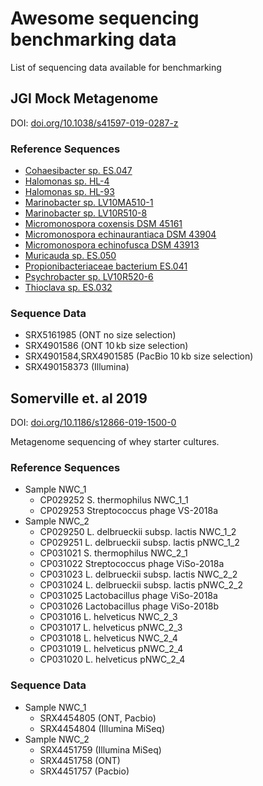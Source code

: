 # Awesome sequencing benchmarking data

List of sequencing data available for benchmarking

## JGI Mock Metagenome

DOI: [doi.org/10.1038/s41597-019-0287-z](https://doi.org/10.1038/s41597-019-0287-z)

### Reference Sequences

- [Cohaesibacter sp. ES.047](http://img.jgi.doe.gov/genome.php?id=2615840601)
- [Halomonas sp. HL-4](http://img.jgi.doe.gov/genome.php?id=2623620617)
- [Halomonas sp. HL-93](http://img.jgi.doe.gov/genome.php?id=2623620618)
- [Marinobacter sp. LV10MA510-1](http://img.jgi.doe.gov/genome.php?id=2616644829)
- [Marinobacter sp. LV10R510-8](http://img.jgi.doe.gov/genome.php?id=2615840697)
- [Micromonospora coxensis DSM 45161](http://img.jgi.doe.gov/genome.php?id=2623620609)
- [Micromonospora echinaurantiaca DSM 43904](http://img.jgi.doe.gov/genome.php?id=2623620557)
- [Micromonospora echinofusca DSM 43913](http://img.jgi.doe.gov/genome.php?id=2623620567)
- [Muricauda sp. ES.050](http://img.jgi.doe.gov/genome.php?id=2615840527)
- [Propionibacteriaceae bacterium ES.041](http://img.jgi.doe.gov/genome.php?id=2615840646)
- [Psychrobacter sp. LV10R520-6](http://img.jgi.doe.gov/genome.php?id=2617270709)
- [Thioclava sp. ES.032](http://img.jgi.doe.gov/genome.php?id=2615840533)

### Sequence Data

- SRX5161985 (ONT no size selection)
- SRX4901586 (ONT 10 kb size selection)
- SRX4901584,SRX4901585 (PacBio 10 kb size selection)
- SRX490158373 (Illumina)

## Somerville et. al 2019

DOI: [doi.org/10.1186/s12866-019-1500-0](https://doi.org/10.1186/s12866-019-1500-0)

Metagenome sequencing of whey starter cultures.

### Reference Sequences

- Sample NWC_1
  - CP029252 S. thermophilus NWC_1_1
  - CP029253 Streptococcus phage VS-2018a
- Sample NWC_2
  - CP029250 L. delbrueckii subsp. lactis NWC_1_2
  - CP029251 L. delbrueckii subsp. lactis pNWC_1_2
  - CP031021 S. thermophilus NWC_2_1
  - CP031022 Streptococcus phage ViSo-2018a
  - CP031023 L. delbrueckii subsp. lactis NWC_2_2
  - CP031024 L. delbrueckii subsp. lactis pNWC_2_2
  - CP031025 Lactobacillus phage ViSo-2018a
  - CP031026 Lactobacillus phage ViSo-2018b
  - CP031016 L. helveticus NWC_2_3
  - CP031017 L. helveticus pNWC_2_3
  - CP031018 L. helveticus NWC_2_4
  - CP031019 L. helveticus pNWC_2_4
  - CP031020 L. helveticus pNWC_2_4

### Sequence Data

- Sample NWC_1
  - SRX4454805 (ONT, Pacbio)
  - SRX4454804 (Illumina MiSeq)
- Sample NWC_2
  - SRX4451759 (Illumina MiSeq)
  - SRX4451758 (ONT)
  - SRX4451757 (Pacbio)
